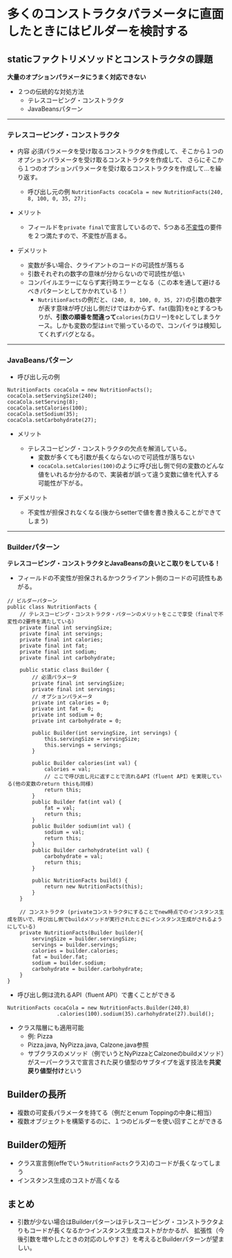 # 多くのコンストラクタパラメータに直面したときにはビルダーを検討する

## staticファクトリメソッドとコンストラクタの課題
**大量のオプションパラメータにうまく対応できない**

- ２つの伝統的な対処方法
     - テレスコーピング・コンストラクタ
     - JavaBeansパターン

---
### テレスコーピング・コンストラクタ
- 内容
必須パラメータを受け取るコンストラクタを作成して、そこから１つのオプションパラメータを受け取るコンストラクタを作成して、
さらにそこから１つのオプションパラメータを受け取るコンストラクタを作成して...を繰り返す。
    - 呼び出し元の例
``NutritionFacts cocaCola = new NutritionFacts(240, 8, 100, 0, 35, 27);``

- メリット
    - フィールドを`private final`で宣言しているので、5つある[不変性](https://github.com/otkshol/effe/blob/master/effe/Chapter08/Item50.md)の要件を２つ満たすので、不変性が高まる。
- デメリット
    - 変数が多い場合、クライアントのコードの可読性が落ちる
    - 引数それぞれの数字の意味が分からないので可読性が低い
    - コンパイルエラーにならず実行時エラーとなる（この本を通して避けるべきパターンとしてかかれている！）
        - `NutritionFacts`の例だと、`(240, 8, 100, 0, 35, 27)`の引数の数字が表す意味が呼び出し側だけではわからず、`fat`(脂質)を`0`とするつもりが、**引数の順番を間違って**`calories`(カロリー)を`0`としてしまうケース。しかも変数の型は`int`で揃っているので、コンパイラは検知してくれずバグとなる。

---
### JavaBeansパターン
- 呼び出し元の例
```
NutritionFacts cocaCola = new NutritionFacts();
cocaCola.setServingSize(240);
cocaCola.setServing(8);
cocaCola.setCalories(100);
cocaCola.setSodium(35);
cocaCola.setCarbohydrate(27);
```

- メリット
    - テレスコーピング・コンストラクタの欠点を解消している。
        - 変数が多くても引数が長くならないので可読性が落ちない
        - `cocaCola.setCalories(100)`のように呼び出し側で何の変数のどんな値をいれるか分かるので、実装者が誤って違う変数に値を代入する可能性が下がる。
    
- デメリット
    - 不変性が担保されなくなる(後からsetterで値を書き換えることができてしまう)

---
### Builderパターン
**テレスコーピング・コンストラクタとJavaBeansの良いとこ取りをしている！**
- フィールドの不変性が担保されるかつクライアント側のコードの可読性もあがる。
```
// ビルダーパターン
public class NutritionFacts {
    // テレスコーピング・コンストラクタ・パターンのメリットをここで享受（finalで不変性の2要件を満たしている）
    private final int servingSize;
    private final int servings;
    private final int calories;
    private final int fat;
    private final int sodium;
    private final int carbohydrate;

    public static class Builder {
        // 必須パラメータ
        private final int servingSize;
        private final int servings;
        // オプションパラメータ
        private int calories = 0;
        private int fat = 0;
        private int sodium = 0;
        private int carbohydrate = 0;

        public Builder(int servingSize, int servings) {
            this.servingSize = servingSize;
            this.servings = servings;
        }

        public Builder calories(int val) {
            calories = val;
            // ここで呼び出し元に返すことで流れるAPI（fluent API）を実現している(他の変数のreturn thisも同様)
            return this;
        }
        public Builder fat(int val) {
            fat = val;
            return this;
        }
        public Builder sodium(int val) {
            sodium = val;
            return this;
        }
        public Builder carhohydrate(int val) {
            carbohydrate = val;
            return this;
        }

        public NutritionFacts build() {
            return new NutritionFacts(this);
        }
    }

    // コンストラクタ (privateコンストラクタにすることでnew時点でのインスタンス生成を防いで、呼び出し側でbuildメソッドが実行されたときにインスタンス生成がされるようにしている)
    private NutritionFacts(Builder builder){
        servingSize = builder.servingSize;
        servings = builder.servings;
        calories = builder.calories;
        fat = builder.fat;
        sodium = builder.sodium;
        carbohydrate = builder.carbohydrate;
    }
}

```

- 呼び出し側は流れるAPI（fluent API）で書くことができる
```
NutritionFacts cocaCola = new NutritionFacts.Builder(240,8)
                .calories(100).sodium(35).carhohydrate(27).build();
```

- クラス階層にも適用可能
    -  例:  Pizza
    - Pizza.java, NyPizza.java, Calzone.java参照
    - サブクラスのメソッド（例でいうとNyPizzaとCalzoneのbuildメソッド）がスーパークラスで宣言された戻り値型のサブタイプを返す技法を**共変戻り値型付け**という
    
## Builderの長所
- 複数の可変長パラメータを持てる（例だとenum Toppingの中身に相当）
- 複数オブジェクトを構築するのに、１つのビルダーを使い回すことができる

## Builderの短所
- クラス宣言側(effeでいう`NutritionFacts`クラス)のコードが長くなってしまう
- インスタンス生成のコストが高くなる
## まとめ
- 引数が少ない場合はBuilderパターンはテレスコーピング・コンストラクタよりもコードが長くなるかつインスタンス生成コストがかかるが、
拡張性（今後引数を増やしたときの対応のしやすさ）を考えるとBuilderパターンが望ましい。


